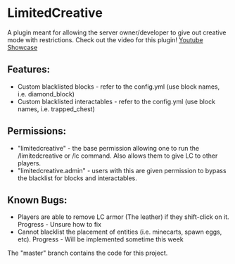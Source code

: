 # LimitedCreative

A plugin meant for allowing the server owner/developer to give out creative mode with restrictions.
Check out the video for this plugin!
[Youtube Showcase](https://youtu.be/Z21t_WqM8ho)

## Features:
- Custom blacklisted blocks - refer to the config.yml (use block names, i.e. diamond_block)
- Custom blacklisted interactables - refer to the config.yml (use block names, i.e. trapped_chest)


## Permissions:
 - "limitedcreative" - the base permission allowing one to run the /limitedcreative or /lc command. Also allows them to give LC to other players.
 - "limitedcreative.admin" - users with this are given permission to bypass the blacklist for blocks and interactables.

## Known Bugs:
  - Players are able to remove LC armor (The leather) if they shift-click on it.
      Progress - Unsure how to fix
  - Cannot blacklist the placement of entities (i.e. minecarts, spawn eggs, etc).
      Progress - Will be implemented sometime this week

The "master" branch contains the code for this project.
